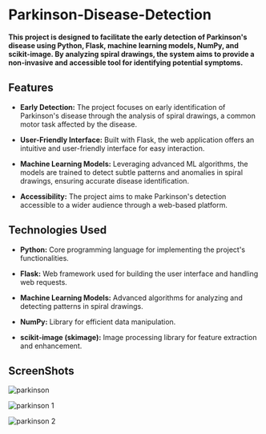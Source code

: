 # Parkinson-Disease-Detection
**This project is designed to facilitate the early detection of Parkinson's disease using Python, Flask, machine learning models, NumPy, and scikit-image. By analyzing spiral drawings, the system aims to provide a non-invasive and accessible tool for identifying potential symptoms.**

## Features

- **Early Detection:** The project focuses on early identification of Parkinson's disease through the analysis of spiral drawings, a common motor task affected by the disease.

- **User-Friendly Interface:** Built with Flask, the web application offers an intuitive and user-friendly interface for easy interaction.

- **Machine Learning Models:** Leveraging advanced ML algorithms, the models are trained to detect subtle patterns and anomalies in spiral drawings, ensuring accurate disease identification.

- **Accessibility:** The project aims to make Parkinson's detection accessible to a wider audience through a web-based platform.

## Technologies Used

- **Python:** Core programming language for implementing the project's functionalities.

- **Flask:** Web framework used for building the user interface and handling web requests.

- **Machine Learning Models:** Advanced algorithms for analyzing and detecting patterns in spiral drawings.

- **NumPy:** Library for efficient data manipulation.

- **scikit-image (skimage):** Image processing library for feature extraction and enhancement.

## ScreenShots
![parkinson ](https://github.com/shri-ram-29/Parkinson-Disease-Detection/assets/85501675/5c0ae65b-74a8-4d58-b415-7c649a997979)

![parkinson 1](https://github.com/shri-ram-29/Parkinson-Disease-Detection/assets/85501675/f8a6a21e-6438-4158-acc8-f652e8aae509)

![parkinson 2](https://github.com/shri-ram-29/Parkinson-Disease-Detection/assets/85501675/c918dbe7-acf1-493c-a8db-ffa0fbb947f4)
